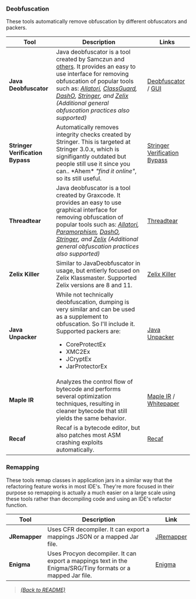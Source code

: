 ### Deobfuscation

These tools automatically remove obfuscation by different obfuscators and packers.

| Tool  | Description  | Links |
|-------|--------------|------|
| **Java Deobfuscator**  | Java deobfuscator is a tool created by Samczun and [others](https://github.com/java-deobfuscator/deobfuscator/graphs/contributors). It provides an easy to use interface for removing obfuscation of popular tools such as: _[Allatori](http://www.allatori.com/), [ClassGuard](https://www.zenofx.com/classguard/), [DashO](https://www.preemptive.com/products/dasho/overview), [Stringer](https://jfxstore.com/stringer/), and [Zelix](https://www.zelix.com/) (Additional general obfuscation practices also supported)_ |  [Deobfuscator](https://github.com/java-deobfuscator/deobfuscator) / [GUI](https://github.com/java-deobfuscator/deobfuscator-gui)  |
| **Stringer Verification Bypass** | Automatically removes integrity checks created by Stringer. This is targeted at Stringer 3.0.x, which is signifigantly outdated but people still use it since you can.. \*Ahem\* _"find it online"_, so its still useful. | [Stringer Verification Bypass](https://github.com/GraxCode/stringer-verification-bypass) |
| **Threadtear**  | Java deobfuscator is a tool created by Graxcode. It provides an easy to use graphical interface for removing obfuscation of popular tools such as: _[Allatori](http://www.allatori.com/), [Paramorphism](https://paramorphism.dev/), [DashO](https://www.preemptive.com/products/dasho/overview), [Stringer](https://jfxstore.com/stringer/), and [Zelix](https://www.zelix.com/) (Additional general obfuscation practices also supported)_ | [Threadtear](https://github.com/GraxCode/threadtear) |
| **Zelix Killer** | Similar to JavaDeobfuscator in usage, but entierly focused on Zelix Klassmaster. Supported Zelix versions are 8 and 11. | [Zelix Killer](https://github.com/GraxCode/zelixkiller) |
| **Java Unpacker** | While not technically deobfuscation, dumping is very similar and can be used as a supplement to obfuscation. So I'll include it. Supported packers are: <ul><li>CoreProtectEx</li><li>XMC2Ex</li><li>JCryptEx</li><li>JarProtectorEx</li></ul>| [Java Unpacker](https://github.com/GraxCode/java-unpacker) |
| **Maple IR** | Analyzes the control flow of bytecode and performs several optimization techniques, resulting in cleaner bytecode that still yields the same behavior. | [Maple IR](https://github.com/LLVM-but-worse/maple-ir) / [Whitepaper](https://github.com/LLVM-but-worse/maple-ir/blob/master/docs/maple-ir.pdf) |
| **Recaf** | Recaf is a bytecode editor, but also patches most ASM crashing exploits automatically. | [Recaf](https://github.com/Col-E/Recaf) |

### Remapping

These tools remap classes in application jars in a similar way that the refactoring feature works in most IDE's. They're more focused in their purpose so remapping is actually a much easier on a large scale using these tools rather than decompiling code and using an IDE's refactor function.

| Tool  | Description  | Link |
|-------|--------------|------|
| **JRemapper** | Uses CFR decompiler. It can export a mappings JSON or a mapped Jar file. | [JRemapper](https://github.com/Col-E/JRemapper) |
| **Enigma** | Uses Procyon decompiler. It can export a mappings text in the Enigma/SRG/Tiny formats or a mapped Jar file. | [Enigma](https://github.com/FabricMC/Enigma) |

> [_(Back to README)_](README.md)
